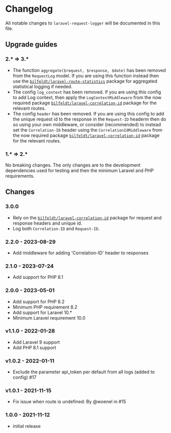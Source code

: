 # Changelog

All notable changes to `laravel-request-logger` will be documented in this file.

## Upgrade guides

### 2.* => 3.*

- The function `aggregate($request, $response, $date)` has been removed from the `RequestLog` model. If you are using this function instead then use the [`bilfeldt/laravel-route-statistics`](https://packagist.org/packages/bilfeldt/laravel-route-statistics) package for aggregated statistical logging if needed.
- The config `log_context` has been removed. If you are using this config to add Log context, then apply the `LogContextMiddleware` from the now required package [`bilfeldt/laravel-correlation-id`](https://packagist.org/packages/bilfeldt/laravel-correlation-id) package for the relevant routes.
- The config `header` has been removed. If you are using this config to add the unique request id to the response in the `Request-ID` headerm then do so using your own middleware, or consider (recommended) to instead set the `Correlation-ID` header using the `CorrelationIdMiddleware` from the now required package [`bilfeldt/laravel-correlation-id`](https://packagist.org/packages/bilfeldt/laravel-correlation-id) package for the relevant routes.

### 1.* => 2.*

No breaking changes. The only changes are to the development dependencies used for testing and then the minimum Laravel and PHP requirements.

## Changes

### 3.0.0

- Rely on the [`bilfeldt/laravel-correlation-id`](https://packagist.org/packages/bilfeldt/laravel-correlation-id) package for request and response headers and unique id.
- Log both `Correlation-ID` and `Request-ID`.

### 2.2.0 - 2023-08-29

- Add middleware for adding 'Correlation-ID' header to responses

### 2.1.0 - 2023-07-24

- Add support for PHP 8.1

### 2.0.0 - 2023-05-01

- Add support for PHP 8.2
- Minimum PHP requirement 8.2
- Add support for Laravel 10.*
- Minimum Laravel requirement 10.0

### v1.1.0 - 2022-01-28

- Add Laravel 9 support
- Add PHP 8.1 support

### v1.0.2 - 2022-01-11

- Exclude the parameter api_token per default from all logs (added to config) #17

### v1.0.1 - 2021-11-15

- Fix issue when route is undefined: By @woenel in #15

### 1.0.0 - 2021-11-12

- initial release
